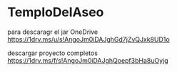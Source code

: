 # TemploDelAseo
para descaragr el jar  OneDrive
https://1drv.ms/u/s!AngoJm0iDAJghGd7jZvQJxk8UD1o

descargar proyecto completos
https://1drv.ms/f/s!AngoJm0iDAJghQoepf3bHa8uOyjg
